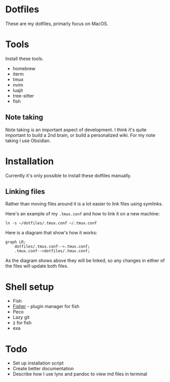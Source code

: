 # Dotfiles
These are my dotfiles, primarly focus on MacOS.

# Tools
Install these tools.
* homebrew
* iterm
* tmux
* nvim
* luajit
* tree-sitter
* fish

## Note taking

Note taking is an important aspect of development. I think it's quite important to build a 2nd brain, or build a personalized wiki. 
For my note taking I use Obsidian. 

# Installation
Currently it's only possible to install these dotfiles manually.

## Linking files
Rather than moving files around it is a lot easier to link files using symlinks.

Here's an example of my `.tmux.conf` and how to link it on a new machine:

`ln -s ~/dotfiles/.tmux.conf ~/.tmux.conf`

Here is a diagram that show's how it works:

```mermaid
graph LR;
    dotfiles/.tmux.conf-->.tmux.conf;
    .tmux.conf-->dotfiles/.tmux.conf;
```
As the diagram shows above they will be linked, so any changes in either of the files will update both files.
# Shell setup
* Fish
* [Fisher](https://github.com/jorgebucaran/fisher) - plugin manager for fish
* Peco
* Lazy git
* z for fish
* exa
# Todo
* Set up installation script
* Create better documentation
* Describe how I use lynx and pandoc to view md files in terminal


